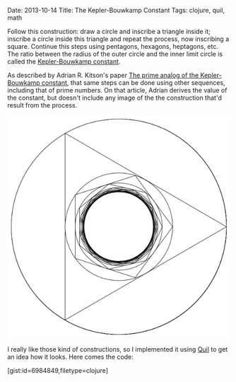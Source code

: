 Date: 2013-10-14
Title: The Kepler-Bouwkamp Constant
Tags: clojure, quil, math

Follow this construction: draw a circle and inscribe a triangle inside it; inscribe a circle inside
this triangle and repeat the process, now inscribing a square. Continue this steps using pentagons,
hexagons, heptagons, etc.
The ratio between the radius of the outer circle and the inner limit circle is called the
[Kepler-Bouwkamp constant](http://en.wikipedia.org/wiki/Kepler%E2%80%93Bouwkamp_constant).

As described by Adrian R. Kitson's paper [The prime analog of the Kepler-Bouwkamp constant](http://arxiv.org/abs/math/0608186),
that same steps can be done using other sequences, including that of prime numbers. 
On that article, Adrian derives the value of the constant, but doesn't include any image of the 
the construction that'd result from the process. 

![The prime Kepler-Bouwkamp constant](img/prime-kepler-bouwkamp.png)

I really like those kind of constructions, so I implemented it using [Quil](https://github.com/quil/quil)
to get an idea how it looks. Here comes the code:

[gist:id=6984849,filetype=clojure]

